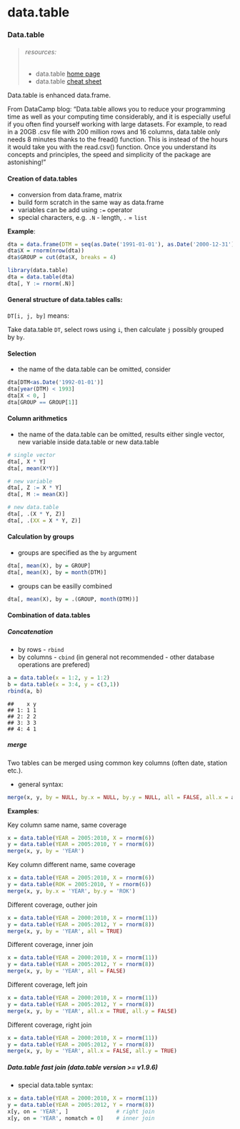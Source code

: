 data.table
================

### Data.table

> ###### resources:
> 
>   - data.table [home
>     page](https://github.com/Rdatatable/data.table/wiki)
>   - data.table [cheat
>     sheet](https://s3.amazonaws.com/assets.datacamp.com/img/blog/data+table+cheat+sheet.pdf)

Data.table is enhanced data.frame.

From DataCamp blog: “Data.table allows you to reduce your programming
time as well as your computing time considerably, and it is especially
useful if you often find yourself working with large datasets. For
example, to read in a 20GB .csv file with 200 million rows and 16
columns, data.table only needs 8 minutes thanks to the fread() function.
This is instead of the hours it would take you with the read.csv()
function. Once you understand its concepts and principles, the speed and
simplicity of the package are astonishing\!”

#### Creation of data.tables

  - conversion from data.frame, matrix
  - build form scratch in the same way as data.frame
  - variables can be add using `:=` operator
  - special characters, e.g. `.N` - length, `.` =
`list`

**Example**:

``` r
dta = data.frame(DTM = seq(as.Date('1991-01-01'), as.Date('2000-12-31'), by = 'days'))
dta$X = rnorm(nrow(dta))
dta$GROUP = cut(dta$X, breaks = 4)
```

``` r
library(data.table)
dta = data.table(dta)
dta[, Y := rnorm(.N)]
```

#### General structure of data.tables calls:

`DT[i, j, by]` means:

Take data.table `DT`, select rows using `i`, then calculate `j` possibly
grouped by `by`.

#### Selection

  - the name of the data.table can be omitted, consider

<!-- end list -->

``` r
dta[DTM<as.Date('1992-01-01')]
dta[year(DTM) < 1993]
dta[X < 0, ]
dta[GROUP == GROUP[1]]
```

#### Column arithmetics

  - the name of the data.table can be omitted, results either single
    vector, new variable inside data.table or new data.table

<!-- end list -->

``` r
# single vector
dta[, X * Y]
dta[, mean(X*Y)]

# new variable
dta[, Z := X * Y]
dta[, M := mean(X)]

# new data.table
dta[, .(X * Y, Z)]
dta[, .(XX = X * Y, Z)]
```

#### Calculation by groups

  - groups are specified as the `by` argument

<!-- end list -->

``` r
dta[, mean(X), by = GROUP]
dta[, mean(X), by = month(DTM)]
```

  - groups can be easilly combined

<!-- end list -->

``` r
dta[, mean(X), by = .(GROUP, month(DTM))]
```

#### Combination of data.tables

##### Concatenation

  - by rows - `rbind`
  - by columns - `cbind` (in general not recommended - other database
    operations are prefered)

<!-- end list -->

``` r
a = data.table(x = 1:2, y = 1:2)
b = data.table(x = 3:4, y = c(3,1))
rbind(a, b)
```

    ##    x y
    ## 1: 1 1
    ## 2: 2 2
    ## 3: 3 3
    ## 4: 4 1

##### merge

Two tables can be merged using common key columns (often date, station
etc.).

  - general
syntax:

<!-- end list -->

``` r
merge(x, y, by = NULL, by.x = NULL, by.y = NULL, all = FALSE, all.x = all, all.y = all)
```

**Examples**:

Key column same name, same coverage

``` r
x = data.table(YEAR = 2005:2010, X = rnorm(6))
y = data.table(YEAR = 2005:2010, Y = rnorm(6))
merge(x, y, by = 'YEAR')
```

Key column different name, same coverage

``` r
x = data.table(YEAR = 2005:2010, X = rnorm(6))
y = data.table(ROK = 2005:2010, Y = rnorm(6))
merge(x, y, by.x = 'YEAR', by.y = 'ROK')
```

Different coverage, outher join

``` r
x = data.table(YEAR = 2000:2010, X = rnorm(11))
y = data.table(YEAR = 2005:2012, Y = rnorm(8))
merge(x, y, by = 'YEAR', all = TRUE)
```

Different coverage, inner join

``` r
x = data.table(YEAR = 2000:2010, X = rnorm(11))
y = data.table(YEAR = 2005:2012, Y = rnorm(8))
merge(x, y, by = 'YEAR', all = FALSE)
```

Different coverage, left join

``` r
x = data.table(YEAR = 2000:2010, X = rnorm(11))
y = data.table(YEAR = 2005:2012, Y = rnorm(8))
merge(x, y, by = 'YEAR', all.x = TRUE, all.y = FALSE)
```

Different coverage, right join

``` r
x = data.table(YEAR = 2000:2010, X = rnorm(11))
y = data.table(YEAR = 2005:2012, Y = rnorm(8))
merge(x, y, by = 'YEAR', all.x = FALSE, all.y = TRUE)
```

##### Data.table fast join (data.table version \>= v1.9.6)

  - special data.table syntax:

<!-- end list -->

``` r
x = data.table(YEAR = 2000:2010, X = rnorm(11))
y = data.table(YEAR = 2005:2012, Y = rnorm(8))
x[y, on = 'YEAR', ]               # right join
x[y, on = 'YEAR', nomatch = 0]    # inner join
```
